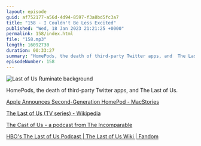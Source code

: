 ```yaml
---
layout: episode
guid: af752177-a56d-4d94-8597-f3a8bd5fc3a7
title: "158 - I Couldn't Be Less Excited"
published: "Wed, 18 Jan 2023 21:21:25 +0000"
permalink: 158/index.html
file: "158.mp3"
length: 16092730
duration: 00:33:27
summary: "HomePods, the death of third-party Twitter apps, and  The Last of Us."
episodeNumber: 158
---
```


![Last of Us Ruminate background](https://cdn.rknight.me/podcasts/ruminate/uploads/ruminate-last-of-us.png)

HomePods, the death of third-party Twitter apps, and  The Last of Us.

[Apple Announces Second-Generation HomePod - MacStories](https://www.macstories.net/news/apple-announces-second-generation-homepod/)

[The Last of Us (TV series) - Wikipedia](https://en.wikipedia.org/wiki/The_Last_of_Us_(TV_series))

[The Cast of Us - a podcast from The Incomparable](https://www.theincomparable.com/tcou/)

[HBO's The Last of Us Podcast | The Last of Us Wiki | Fandom](https://thelastofus.fandom.com/wiki/HBO%27s_The_Last_of_Us_Podcast)

